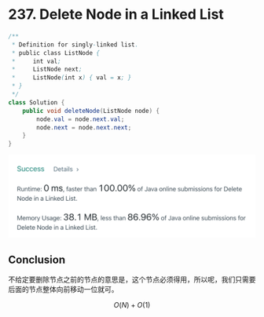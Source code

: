 # 237. Delete Node in a Linked List

```java
/**
 * Definition for singly-linked list.
 * public class ListNode {
 *     int val;
 *     ListNode next;
 *     ListNode(int x) { val = x; }
 * }
 */
class Solution {
    public void deleteNode(ListNode node) {
        node.val = node.next.val;
        node.next = node.next.next;
    }
}
```

![](<../\_book/.gitbook/assets/image (7).png>)

## Conclusion

不给定要删除节点之前的节点的意思是，这个节点必须得用，所以呢，我们只需要后面的节点整体向前移动一位就可。

$$
O(N)+O(1)
$$
